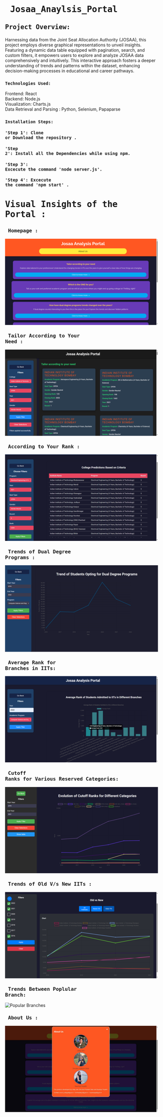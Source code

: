 # <pre>            Josaa_Anaylsis_Portal</pre>



## <pre>Project Overview:  </pre>
Harnessing data from the Joint Seat Allocation Authority (JOSAA), this project employs diverse graphical representations to unveil insights. Featuring a dynamic data table equipped with pagination, search, and custom filters, it empowers users to explore and analyze JOSAA data comprehensively and intuitively. This interactive approach fosters a deeper understanding of trends and patterns within the dataset, enhancing decision-making processes in educational and career pathways.

### <pre>`Technologies Used:`</pre>

Frontend: React<br>
Backend: Node.js<br>
Visualization: Charts.js<br>
Data Retrieval and Parsing : Python, Selenium, Papaparse<br>

### <pre>`Installation Steps: `</pre>

#### <pre>'Step 1': Clone or Download the repository .</pre>
#### <pre>'Step 2': Install all the Dependencies while using npm.</pre>
#### <pre>'Step 3': Excecute the command 'node server.js'.</pre>
#### <pre>'Step 4': Excecute the command 'npm start' .</pre>

# <pre>Visual Insights of the Portal : </pre>


### <pre>  Homepage : </pre>
![Homepage](./public/Snapshots/Homepage.png)
### <pre> Tailor According to Your Need : </pre>
![Tailor_Page](./public/Snapshots/Tailor_Need.png)
### <pre> According to Your Rank : </pre>
![Rank_Predictor](./public/Snapshots/Rank_Predct.png)
### <pre> Trends of Dual Degree Programs : </pre>
![Dual_Degree](./public/Snapshots/Dual_Degree.png)
### <pre> Average Rank for Branches in IITs: </pre>
![Average_Rank](./public/Snapshots/Average_Rank.png)
### <pre> Cutoff Ranks for Various Reserved Categories: </pre>
![Cutoff](./public/Snapshots/Cutoff_Category.png)
### <pre> Trends of Old V/s New IITs : </pre>
![Old vs New](./public/Snapshots/Old_vs_New.png)
### <pre> Trends Between Poplular Branch: </pre>
![Popular Branches](./public/Snapshots/Popular_Branches.png)
### <pre> About Us : </pre>
![About Us](./public/Snapshots/About_Us.png)
